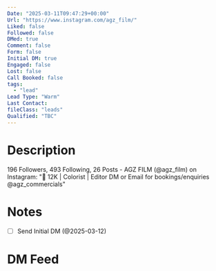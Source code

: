 ```yaml
---
Date: "2025-03-11T09:47:29+00:00"
Url: "https://www.instagram.com/agz_film/"
Liked: false
Followed: false
DMed: true
Comment: false
Form: false
Initial DM: true
Engaged: false
Lost: false
Call Booked: false
tags:
  - "lead"
Lead Type: "Warm"
Last Contact:
fileClass: "leads"
Qualified: "TBC"
---
```

# Description
196 Followers, 493 Following, 26 Posts - AGZ FILM (@agz_film) on Instagram: "🎥 12K | Colorist | Editor                                                                     DM or Email for bookings/enquiries
@agz_commercials"
# Notes
- [ ] Send Initial DM (@2025-03-12)
# DM Feed